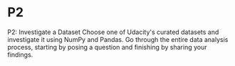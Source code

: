 # P2
P2: Investigate a Dataset  Choose one of Udacity's curated datasets and investigate it using NumPy and Pandas. Go through the entire data analysis process, starting by posing a question and finishing by sharing your findings.
